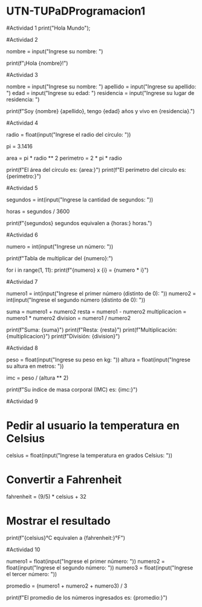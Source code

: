 # UTN-TUPaDProgramacion1

#Actividad 1
print("Hola Mundo");

#Actividad 2

nombre = input("Ingrese su nombre: ")

print(f"¡Hola {nombre}!")


#Actividad 3

nombre = input("Ingrese su nombre: ")
apellido = input("Ingrese su apellido: ")
edad = input("Ingrese su edad: ")
residencia = input("Ingrese su lugar de residencia: ")

print(f"Soy {nombre} {apellido}, tengo {edad} años y vivo en {residencia}.")


#Actividad 4

radio = float(input("Ingrese el radio del círculo: "))

pi = 3.1416

area = pi * radio ** 2
perimetro = 2 * pi * radio

print(f"El área del círculo es: {area:}")
print(f"El perímetro del círculo es: {perimetro:}")


#Actividad 5

segundos = int(input("Ingrese la cantidad de segundos: "))

horas = segundos / 3600  

print(f"{segundos} segundos equivalen a {horas:} horas.")


#Actividad 6

numero = int(input("Ingrese un número: "))

print(f"Tabla de multiplicar del {numero}:")

for i in range(1, 11):
    print(f"{numero} x {i} = {numero * i}")


#Actividad 7

numero1 = int(input("Ingrese el primer número (distinto de 0): "))
numero2 = int(input("Ingrese el segundo número (distinto de 0): "))

suma = numero1 + numero2
resta = numero1 - numero2
multiplicacion = numero1 * numero2
division = numero1 / numero2  

print(f"Suma: {suma}")
print(f"Resta: {resta}")
print(f"Multiplicación: {multiplicacion}")
print(f"División: {division}")


#Actividad 8

peso = float(input("Ingrese su peso en kg: "))
altura = float(input("Ingrese su altura en metros: "))

imc = peso / (altura ** 2)

print(f"Su índice de masa corporal (IMC) es: {imc:}")


#Actividad 9

# Pedir al usuario la temperatura en Celsius
celsius = float(input("Ingrese la temperatura en grados Celsius: "))

# Convertir a Fahrenheit
fahrenheit = (9/5) * celsius + 32

# Mostrar el resultado
print(f"{celsius}°C equivalen a {fahrenheit:}°F")


#Actividad 10


numero1 = float(input("Ingrese el primer número: "))
numero2 = float(input("Ingrese el segundo número: "))
numero3 = float(input("Ingrese el tercer número: "))

promedio = (numero1 + numero2 + numero3) / 3

print(f"El promedio de los números ingresados es: {promedio:}")

